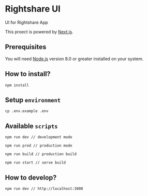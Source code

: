 # Rightshare UI

UI for Rightshare App

This proect is powered by [Next.js](https://github.com/zeit/next.js/).

## Prerequisites

You will need [Node.js](https://nodejs.org) version 8.0 or greater installed on your system.

## How to install?

```shell
npm install
```

## Setup `environment`

```shell
cp .env.example .env
```

## Available `scripts`

```shell
npm run dev // development mode

npm run prod // production mode

npm run build // production build

npm run start // serve build
```

## How to develop?

```shell
npm run dev // http://localhost:3000
```